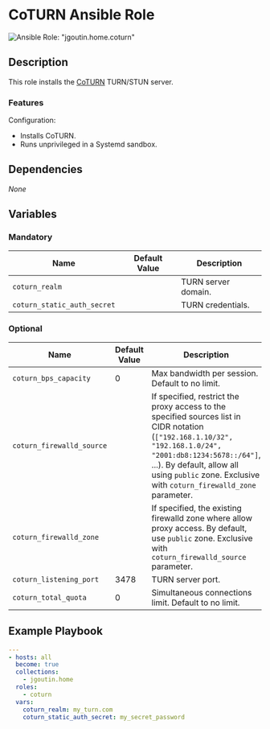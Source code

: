 # CoTURN Ansible Role

![Ansible Role: "jgoutin.home.coturn"](https://github.com/JGoutin/ansible_home/workflows/Ansible%20Role:%20%22jgoutin.home.coturn%22/badge.svg)

## Description

This role installs the [CoTURN](https://github.com/coturn/coturn) TURN/STUN server.

### Features

Configuration:
* Installs CoTURN.
* Runs unprivileged in a Systemd sandbox.

## Dependencies

*None*

## Variables

### Mandatory

| Name           | Default Value | Description                        |
| -------------- | ------------- | -----------------------------------|
| `coturn_realm`| | TURN server domain.
| `coturn_static_auth_secret`| | TURN credentials.

### Optional

| Name           | Default Value | Description                        |
| -------------- | ------------- | -----------------------------------|
| `coturn_bps_capacity`| 0 | Max bandwidth per session. Default to no limit.
| `coturn_firewalld_source` | | If specified, restrict the proxy access to the specified sources list in CIDR notation (`["192.168.1.10/32", "192.168.1.0/24", "2001:db8:1234:5678::/64"]`, ...). By default, allow all using `public` zone. Exclusive with `coturn_firewalld_zone` parameter.
| `coturn_firewalld_zone` | | If specified, the existing firewalld zone where allow proxy access. By default, use `public` zone. Exclusive with `coturn_firewalld_source` parameter.
| `coturn_listening_port`| 3478 | TURN server port.
| `coturn_total_quota`| 0 | Simultaneous connections limit. Default to no limit.

## Example Playbook

```yaml
---
- hosts: all
  become: true
  collections:
    - jgoutin.home
  roles:
    - coturn
  vars:
    coturn_realm: my_turn.com
    coturn_static_auth_secret: my_secret_password
```

